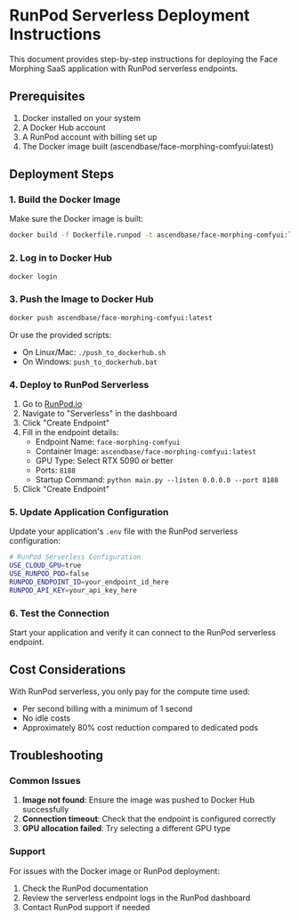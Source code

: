 # RunPod Serverless Deployment Instructions

This document provides step-by-step instructions for deploying the Face Morphing SaaS application with RunPod serverless endpoints.

## Prerequisites

1. Docker installed on your system
2. A Docker Hub account
3. A RunPod account with billing set up
4. The Docker image built (ascendbase/face-morphing-comfyui:latest)

## Deployment Steps

### 1. Build the Docker Image

Make sure the Docker image is built:

```bash
docker build -f Dockerfile.runpod -t ascendbase/face-morphing-comfyui:latest .
```

### 2. Log in to Docker Hub

```bash
docker login
```

### 3. Push the Image to Docker Hub

```bash
docker push ascendbase/face-morphing-comfyui:latest
```

Or use the provided scripts:
- On Linux/Mac: `./push_to_dockerhub.sh`
- On Windows: `push_to_dockerhub.bat`

### 4. Deploy to RunPod Serverless

1. Go to [RunPod.io](https://www.runpod.io/)
2. Navigate to "Serverless" in the dashboard
3. Click "Create Endpoint"
4. Fill in the endpoint details:
   - Endpoint Name: `face-morphing-comfyui`
   - Container Image: `ascendbase/face-morphing-comfyui:latest`
   - GPU Type: Select RTX 5090 or better
   - Ports: `8188`
   - Startup Command: `python main.py --listen 0.0.0.0 --port 8188`
5. Click "Create Endpoint"

### 5. Update Application Configuration

Update your application's `.env` file with the RunPod serverless configuration:

```bash
# RunPod Serverless Configuration
USE_CLOUD_GPU=true
USE_RUNPOD_POD=false
RUNPOD_ENDPOINT_ID=your_endpoint_id_here
RUNPOD_API_KEY=your_api_key_here
```

### 6. Test the Connection

Start your application and verify it can connect to the RunPod serverless endpoint.

## Cost Considerations

With RunPod serverless, you only pay for the compute time used:
- Per second billing with a minimum of 1 second
- No idle costs
- Approximately 80% cost reduction compared to dedicated pods

## Troubleshooting

### Common Issues

1. **Image not found**: Ensure the image was pushed to Docker Hub successfully
2. **Connection timeout**: Check that the endpoint is configured correctly
3. **GPU allocation failed**: Try selecting a different GPU type

### Support

For issues with the Docker image or RunPod deployment:
1. Check the RunPod documentation
2. Review the serverless endpoint logs in the RunPod dashboard
3. Contact RunPod support if needed